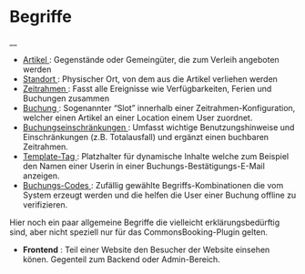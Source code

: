 #  Begriffe

__

  * [ Artikel ](/dokumentation/erste-schritte/artikel-anlegen) : Gegenstände oder Gemeingüter, die zum Verleih angeboten werden
  * [ Standort ](/dokumentation/erste-schritte/stationen-anlegen) : Physischer Ort, von dem aus die Artikel verliehen werden
  * [ Zeitrahmen ](/dokumentation/erste-schritte/buchungszeitraeume-verwalten) : Fasst alle Ereignisse wie Verfügbarkeiten, Ferien und Buchungen zusammen
  * [ Buchung ](/dokumentation/buchungen-verwalten/) : Sogenannter “Slot” innerhalb einer Zeitrahmen-Konfiguration, welcher einen Artikel an einer Location einem User zuordnet.
  * [ Buchungseinschränkungen ](/dokumentation/erste-schritte/buchungseinschraenkungen-verwalten) : Umfasst wichtige Benutzungshinweise und Einschränkungen (z.B. Totalausfall) und ergänzt einen buchbaren Zeitrahmen.
  * [ Template-Tag ](/dokumentation/einstellungen/template-tags) : Platzhalter für dynamische Inhalte welche zum Beispiel den Namen einer Userin in einer Buchungs-Bestätigungs-E-Mail anzeigen.
  * [ Buchungs-Codes ](/dokumentation/grundlagen/buchungs-codes) : Zufällig gewählte Begriffs-Kombinationen die vom System erzeugt werden und die helfen die User einer Buchung offline zu verifizieren.

Hier noch ein paar allgemeine Begriffe die vielleicht erklärungsbedürftig
sind, aber nicht speziell nur für das CommonsBooking-Plugin gelten.

  * **Frontend** : Teil einer Website den Besucher der Website einsehen könen. Gegenteil zum Backend oder Admin-Bereich.

